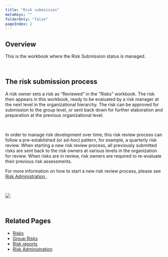 ```yaml
---
title: "Risk submission"
metaKeys: ""
folderOnly: "false"
pageIndex: 2
---
```


## Overview

This is the workbook where the Risk Submission status is managed.

<br/>

## The risk submission process

A risk owner sets a risk as “Reviewed” in the "Risks" workbook. The risk then appears in this workbook, ready to be evaluated by a risk manager at the next level in the organizational hierarchy. The risk can be approved for submission to the group level, or sent back down for further elaboration and preparation at the previous organizational level.

<br/>

In order to manage risk development over time; this risk review process can follow a pre-established (or ad-hoc) pattern, for example, a quarterly risk review. When starting a new risk review process, all previously submitted risks are sent back to the risk owners at various levels in the organization for review. When risks are in review, risk owners are required to re-evaluate their previous risk assessments.

For more information on how to start a new risk review process, please see [Risk Administration ](risk-admin.md).

<br/>

![](https://profitbasedocs.blob.core.windows.net/riskimages/risk-overview.png)

<br/>

## Related Pages

- [Risks](risks.md)
- [Group Risks](group-risks.md)
- [Risk reports](risk-reports.md)
- [Risk Administration](risk-admin.md)

<br/>
